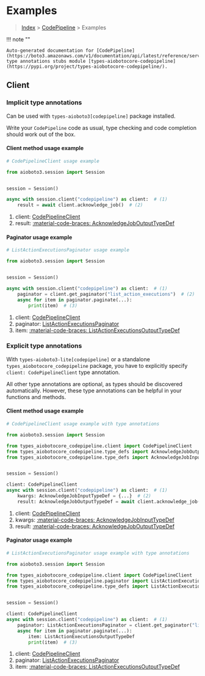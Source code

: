 # Examples

> [Index](../README.md) > [CodePipeline](./README.md) > Examples

!!! note ""

    Auto-generated documentation for [CodePipeline](https://boto3.amazonaws.com/v1/documentation/api/latest/reference/services/codepipeline.html#codepipeline)
    type annotations stubs module [types-aiobotocore-codepipeline](https://pypi.org/project/types-aiobotocore-codepipeline/).

## Client

### Implicit type annotations

Can be used with `types-aioboto3[codepipeline]` package installed.

Write your `CodePipeline` code as usual,
type checking and code completion should work out of the box.



#### Client method usage example

```python
# CodePipelineClient usage example

from aioboto3.session import Session


session = Session()

async with session.client("codepipeline") as client:  # (1)
    result = await client.acknowledge_job()  # (2)
```

1. client: [CodePipelineClient](./client.md)
2. result: [:material-code-braces: AcknowledgeJobOutputTypeDef](./type_defs.md#acknowledgejoboutputtypedef)



#### Paginator usage example

```python
# ListActionExecutionsPaginator usage example

from aioboto3.session import Session


session = Session()

async with session.client("codepipeline") as client:  # (1)
    paginator = client.get_paginator("list_action_executions")  # (2)
    async for item in paginator.paginate(...):
        print(item)  # (3)
```

1. client: [CodePipelineClient](./client.md)
2. paginator: [ListActionExecutionsPaginator](./paginators.md#listactionexecutionspaginator)
3. item: [:material-code-braces: ListActionExecutionsOutputTypeDef](./type_defs.md#listactionexecutionsoutputtypedef)




### Explicit type annotations

With `types-aioboto3-lite[codepipeline]`
or a standalone `types_aiobotocore_codepipeline` package, you have to explicitly specify
`client: CodePipelineClient` type annotation.

All other type annotations are optional, as types should be discovered automatically.
However, these type annotations can be helpful in your functions and methods.


#### Client method usage example

```python
# CodePipelineClient usage example with type annotations

from aioboto3.session import Session

from types_aiobotocore_codepipeline.client import CodePipelineClient
from types_aiobotocore_codepipeline.type_defs import AcknowledgeJobOutputTypeDef
from types_aiobotocore_codepipeline.type_defs import AcknowledgeJobInputTypeDef


session = Session()

client: CodePipelineClient
async with session.client("codepipeline") as client:  # (1)
    kwargs: AcknowledgeJobInputTypeDef = {...}  # (2)
    result: AcknowledgeJobOutputTypeDef = await client.acknowledge_job(**kwargs)  # (3)
```

1. client: [CodePipelineClient](./client.md)
2. kwargs: [:material-code-braces: AcknowledgeJobInputTypeDef](./type_defs.md#acknowledgejobinputtypedef)
3. result: [:material-code-braces: AcknowledgeJobOutputTypeDef](./type_defs.md#acknowledgejoboutputtypedef)



#### Paginator usage example

```python
# ListActionExecutionsPaginator usage example with type annotations

from aioboto3.session import Session

from types_aiobotocore_codepipeline.client import CodePipelineClient
from types_aiobotocore_codepipeline.paginator import ListActionExecutionsPaginator
from types_aiobotocore_codepipeline.type_defs import ListActionExecutionsOutputTypeDef


session = Session()

client: CodePipelineClient
async with session.client("codepipeline") as client:  # (1)
    paginator: ListActionExecutionsPaginator = client.get_paginator("list_action_executions")  # (2)
    async for item in paginator.paginate(...):
        item: ListActionExecutionsOutputTypeDef
        print(item)  # (3)
```

1. client: [CodePipelineClient](./client.md)
2. paginator: [ListActionExecutionsPaginator](./paginators.md#listactionexecutionspaginator)
3. item: [:material-code-braces: ListActionExecutionsOutputTypeDef](./type_defs.md#listactionexecutionsoutputtypedef)




